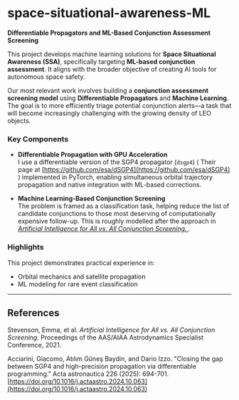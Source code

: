 # space-situational-awareness-ML

**Differentiable Propagators and ML-Based Conjunction Assessment Screening**

This project develops machine learning solutions for **Space Situational Awareness (SSA)**, specifically targeting **ML-based conjunction assessment**. It aligns with the broader objective of creating AI tools for autonomous space safety.

Our most relevant work involves building a **conjunction assessment screening model** using **Differentiable Propagators** and **Machine Learning**. The goal is to more efficiently triage potential conjunction alerts—a task that will become increasingly challenging with the growing density of LEO objects.

### Key Components

- **Differentiable Propagation with GPU Acceleration**  
  I use a differentiable version of the SGP4 propagator (`dsgp4`) ( Their page at [https://github.com/esa/dSGP4](https://github.com/esa/dSGP4) ) implemented in PyTorch, enabling simultaneous orbital trajectory propagation and native integration with ML-based corrections.

- **Machine Learning-Based Conjunction Screening**  
  The problem is framed as a classification task, helping reduce the list of candidate conjunctions to those most deserving of computationally expensive follow-up. This is roughly modelled after the approach in [*Artificial Intelligence for All vs. All Conjunction Screening.* ](https://oa.upm.es/67167/1/EStevenson_ECSD8_2021_AI_for_all_vs_all_conjunction_screening.pdf) .

### Highlights

This project demonstrates practical experience in:

- Orbital mechanics and satellite propagation  
- ML modeling for rare event classification  


---

## References

Stevenson, Emma, et al. *Artificial Intelligence for All vs. All Conjunction Screening.* Proceedings of the AAS/AIAA Astrodynamics Specialist Conference, 2021.

Acciarini, Giacomo, Atılım Güneş Baydin, and Dario Izzo. "Closing the gap between SGP4 and high-precision propagation via differentiable programming." Acta astronautica 226 (2025): 694-701. [https://doi.org/10.1016/j.actaastro.2024.10.063](https://doi.org/10.1016/j.actaastro.2024.10.063)
